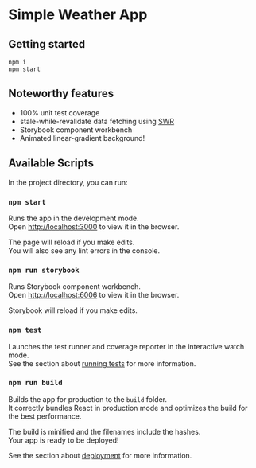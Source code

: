 # Simple Weather App

## Getting started

`npm i`\
`npm start`

## Noteworthy features

- 100% unit test coverage
- stale-while-revalidate data fetching using [SWR](https://github.com/vercel/swr)
- Storybook component workbench
- Animated linear-gradient background!

## Available Scripts

In the project directory, you can run:

### `npm start`

Runs the app in the development mode.\
Open [http://localhost:3000](http://localhost:3000) to view it in the browser.

The page will reload if you make edits.\
You will also see any lint errors in the console.

### `npm run storybook`

Runs Storybook component workbench.\
Open [http://localhost:6006](http://localhost:6006) to view it in the browser.

Storybook will reload if you make edits.

### `npm test`

Launches the test runner and coverage reporter in the interactive watch mode.\
See the section about [running tests](https://facebook.github.io/create-react-app/docs/running-tests) for more information.

### `npm run build`

Builds the app for production to the `build` folder.\
It correctly bundles React in production mode and optimizes the build for the best performance.

The build is minified and the filenames include the hashes.\
Your app is ready to be deployed!

See the section about [deployment](https://facebook.github.io/create-react-app/docs/deployment) for more information.
